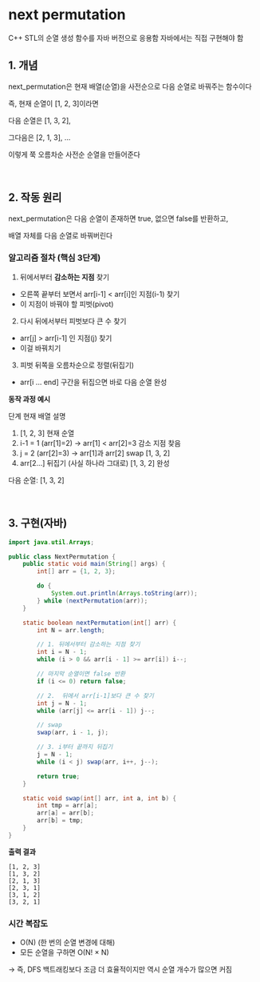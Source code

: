 # next permutation

C++ STL의 순열 생성 함수를 자바 버전으로 응용함
자바에서는 직접 구현해야 함

## 1. 개념

next_permutation은 현재 배열(순열)을 사전순으로 다음 순열로 바꿔주는 함수이다

즉,
현재 순열이 [1, 2, 3]이라면

다음 순열은 [1, 3, 2],

그다음은 [2, 1, 3], …

이렇게 쭉 오름차순 사전순 순열을 만들어준다

<br>

## 2. 작동 원리

next_permutation은 다음 순열이 존재하면 true, 없으면 false를 반환하고,

배열 자체를 다음 순열로 바꿔버린다

### 알고리즘 절차 (핵심 3단계)

1. 뒤에서부터 **감소하는 지점** 찾기
- 오른쪽 끝부터 보면서 arr[i-1] < arr[i]인 지점(i-1) 찾기
- 이 지점이 바꿔야 할 피벗(pivot)

2. 다시 뒤에서부터 피벗보다 큰 수 찾기
- arr[j] > arr[i-1] 인 지점(j) 찾기
- 이걸 바꿔치기

3. 피벗 뒤쪽을 오름차순으로 정렬(뒤집기)
- arr[i ... end] 구간을 뒤집으면 바로 다음 순열 완성


**동작 과정 예시** 

단계	현재 배열	설명
1. [1, 2, 3]	현재 순열
2. i-1 = 1 (arr[1]=2) → arr[1] < arr[2]=3	감소 지점 찾음
3. j = 2 (arr[2]=3) → arr[1]과 arr[2] swap	[1, 3, 2]
4. arr[2...] 뒤집기 (사실 하나라 그대로)	[1, 3, 2] 완성

다음 순열: [1, 3, 2]

<br>

## 3. 구현(자바)

```java
import java.util.Arrays;

public class NextPermutation {
    public static void main(String[] args) {
        int[] arr = {1, 2, 3};

        do {
            System.out.println(Arrays.toString(arr));
        } while (nextPermutation(arr));
    }

    static boolean nextPermutation(int[] arr) {
        int N = arr.length;

        // 1. 뒤에서부터 감소하는 지점 찾기
        int i = N - 1;
        while (i > 0 && arr[i - 1] >= arr[i]) i--;

        // 마지막 순열이면 false 반환
        if (i <= 0) return false;

        // 2.  뒤에서 arr[i-1]보다 큰 수 찾기
        int j = N - 1;
        while (arr[j] <= arr[i - 1]) j--;

        // swap
        swap(arr, i - 1, j);

        // 3. i부터 끝까지 뒤집기
        j = N - 1;
        while (i < j) swap(arr, i++, j--);

        return true;
    }

    static void swap(int[] arr, int a, int b) {
        int tmp = arr[a];
        arr[a] = arr[b];
        arr[b] = tmp;
    }
}
```


**출력 결과**

    [1, 2, 3]
    [1, 3, 2]
    [2, 1, 3]
    [2, 3, 1]
    [3, 1, 2]
    [3, 2, 1]


### 시간 복잡도
- O(N) (한 번의 순열 변경에 대해)
- 모든 순열을 구하면 O(N! × N)

→ 즉, DFS 백트래킹보다 조금 더 효율적이지만
역시 순열 개수가 많으면 커짐
